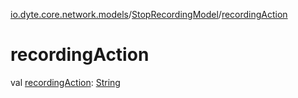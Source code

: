 [io.dyte.core.network.models](../index.md)/[StopRecordingModel](index.md)/[recordingAction](recording-action.md)

# recordingAction


val [recordingAction](recording-action.md): [String](https://kotlinlang.org/api/latest/jvm/stdlib/kotlin/-string/index.html)
